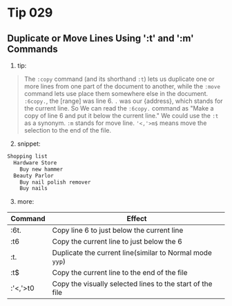 # Tip 029

## Duplicate or Move Lines Using ':t' and ':m' Commands

1. tip:

> The `:copy` command (and its shorthand `:t`) lets us duplicate one or more lines from one part of the document to another, while the `:move` command lets use place them somewhere else in the document.
> `:6copy.`, the [range] was line 6. `.` was our {address}, which stands for the current line. So We can read the `:6copy.` command as "Make a copy of line 6 and put it below the current line." We could use the `:t` as a synonym.
> `:m` stands for move line. `'<,'>m$` means move the selection to the end of the file.

2. snippet:

```txt
Shopping list
  Hardware Store
    Buy new hammer
  Beauty Parlor
    Buy nail polish remover
    Buy nails
```

3. more:

| Command  | Effect                                                    |
| -------- | --------------------------------------------------------- |
| :6t.     | Copy line 6 to just below the current line                |
| :t6      | Copy the current line to just below the 6                 |
| :t.      | Duplicate the current line(similar to Normal mode `yyp`)  |
| :t$      | Copy the current line to the end of the file              |
| :'<,'>t0 | Copy the visually selected lines to the start of the file |
